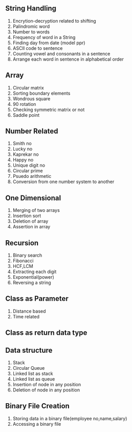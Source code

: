 ## String Handling

  1. Encrytion-decryption related to shifting
  2. Palindromic word
  3. Number to words
  4. Frequency of word in a String
  5. Finding day from date (model ppr)
  6. ASCII code to sentence
  7. Counting vowel and consonants in a sentence
  7. Arrange each word in sentence in alphabetical order

## Array

  1. Circular matrix
  2. Sorting boundary elements
  3. Wondrous square
  3. 90 rotation
  4. Checking symmetric matrix or not
  5. Saddle point

## Number Related

  1. Smith no
  2. Lucky no
  3. Kaprekar no
  4. Happy no
  5. Unique digit no
  6. Circular prime
  7. Psuedo arithmetic
  8. Conversion from one number system to another

## One Dimensional 

  1. Merging of two arrays
  2. Insertion sort
  3. Deletion of array
  4. Assertion in array

## Recursion

  1. Binary search
  2. Fibonacci
  3. HCF,LCM
  4. Extracting each digit
  5. Exponential(power)
  6. Reversing a string

## Class as Parameter

  1. Distance based
  2. Time related

## Class as return data type

## Data structure

  1. Stack
  2. Circular Queue
  3. Linked list as stack
  4. Linked list as queue
  5. Insertion of node in any position
  6. Deletion of node in any position

## Binary File Creation

  1. Storing data in a binary file(employee no,name,salary)
  2. Accessing a binary file
